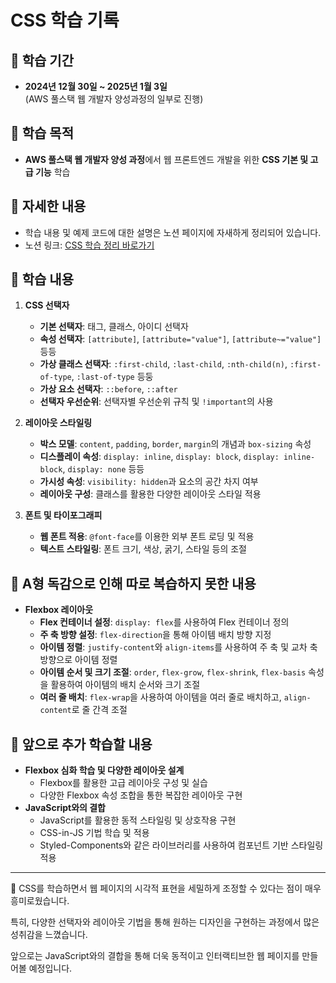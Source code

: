 # CSS 학습 기록

## 📅 학습 기간
- **2024년 12월 30일 ~ 2025년 1월 3일**  
  (AWS 풀스택 웹 개발자 양성과정의 일부로 진행)

## 🎯 학습 목적
- **AWS 풀스택 웹 개발자 양성 과정**에서 웹 프론트엔드 개발을 위한 **CSS 기본 및 고급 기능** 학습

## 📖 자세한 내용
- 학습 내용 및 예제 코드에 대한 설명은 노션 페이지에 자새하게 정리되어 있습니다.
- 노션 링크: [CSS 학습 정리 바로가기](https://www.notion.so/CSS-16ab958bc747806eb813d6e895972c90)

## 🧠 학습 내용
1. **CSS 선택자**
   - **기본 선택자**: 태그, 클래스, 아이디 선택자
   - **속성 선택자**: `[attribute]`, `[attribute="value"]`, `[attribute~="value"]` 등등
   - **가상 클래스 선택자**: `:first-child`, `:last-child`, `:nth-child(n)`, `:first-of-type`, `:last-of-type` 등둥
   - **가상 요소 선택자**: `::before`, `::after`
   - **선택자 우선순위**: 선택자별 우선순위 규칙 및 `!important`의 사용

2. **레이아웃 스타일링**
   - **박스 모델**: `content`, `padding`, `border`, `margin`의 개념과 `box-sizing` 속성
   - **디스플레이 속성**: `display: inline`, `display: block`, `display: inline-block`, `display: none` 등등
   - **가시성 속성**: `visibility: hidden`과 요소의 공간 차지 여부
   - **레이아웃 구성**: 클래스를 활용한 다양한 레이아웃 스타일 적용

3. **폰트 및 타이포그래피**
   - **웹 폰트 적용**: `@font-face`를 이용한 외부 폰트 로딩 및 적용
   - **텍스트 스타일링**: 폰트 크기, 색상, 굵기, 스타일 등의 조절

## 🛑 A형 독감으로 인해 따로 복습하지 못한 내용
- **Flexbox 레이아웃**
  - **Flex 컨테이너 설정**: `display: flex`를 사용하여 Flex 컨테이너 정의
  - **주 축 방향 설정**: `flex-direction`을 통해 아이템 배치 방향 지정
  - **아이템 정렬**: `justify-content`와 `align-items`를 사용하여 주 축 및 교차 축 방향으로 아이템 정렬
  - **아이템 순서 및 크기 조절**: `order`, `flex-grow`, `flex-shrink`, `flex-basis` 속성을 활용하여 아이템의 배치 순서와 크기 조절
  - **여러 줄 배치**: `flex-wrap`을 사용하여 아이템을 여러 줄로 배치하고, `align-content`로 줄 간격 조절

## 🚀 앞으로 추가 학습할 내용
- **Flexbox 심화 학습 및 다양한 레이아웃 설계**
  - Flexbox를 활용한 고급 레이아웃 구성 및 실습
  - 다양한 Flexbox 속성 조합을 통한 복잡한 레이아웃 구현
- **JavaScript와의 결합**
  - JavaScript를 활용한 동적 스타일링 및 상호작용 구현
  - CSS-in-JS 기법 학습 및 적용
  - Styled-Components와 같은 라이브러리를 사용하여 컴포넌트 기반 스타일링 적용

---

🌟 CSS를 학습하면서 웹 페이지의 시각적 표현을 세밀하게 조정할 수 있다는 점이 매우 흥미로웠습니다. 

   특히, 다양한 선택자와 레이아웃 기법을 통해 원하는 디자인을 구현하는 과정에서 많은 성취감을 느꼈습니다.
   
   앞으로는 JavaScript와의 결합을 통해 더욱 동적이고 인터랙티브한 웹 페이지를 만들어볼 예정입니다.
